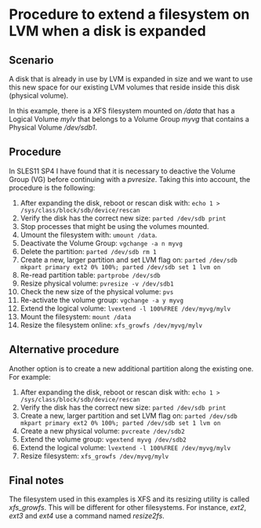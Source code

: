 # Procedure to extend a filesystem on LVM when a disk is expanded

## Scenario

A disk that is already in use by LVM is expanded in size and we want to use this new space for our existing LVM volumes that reside inside this disk (physical volume).

In this example, there is a XFS filesystem mounted on */data* that has a Logical Volume *mylv* that belongs to a Volume Group *myvg* that contains a Physical Volume */dev/sdb1*.

## Procedure

In SLES11 SP4 I have found that it is necessary to deactive the Volume Group (VG) before continuing with a *pvresize*. Taking this into account, the procedure is the following:

1. After expanding the disk, reboot or rescan disk with: `echo 1 > /sys/class/block/sdb/device/rescan`
2. Verify the disk has the correct new size: `parted /dev/sdb print`
3. Stop processes that might be using the volumes mounted.
4. Umount the filesystem with: `umount /data`.
5. Deactivate the Volume Group: `vgchange -a n myvg`
6. Delete the partition: `parted /dev/sdb rm 1`
7. Create a new, larger partition and set LVM flag on: `parted /dev/sdb mkpart primary ext2 0% 100%; parted /dev/sdb set 1 lvm on`
8. Re-read partition table: `partprobe /dev/sdb`
9. Resize physical volume: `pvresize -v /dev/sdb1`
10. Check the new size of the physical volume: `pvs`
11. Re-activate the volume group: `vgchange -a y myvg`
12. Extend the logical volume: `lvextend -l 100%FREE /dev/myvg/mylv`
13. Mount the filesystem: `mount /data`
14. Resize the filesystem online: `xfs_growfs /dev/myvg/mylv`

## Alternative procedure

Another option is to create a new additional partition along the existing one. For example:

1. After expanding the disk, reboot or rescan disk with: `echo 1 > /sys/class/block/sdb/device/rescan`
2. Verify the disk has the correct new size: `parted /dev/sdb print`
3. Create a new, larger partition and set LVM flag on: `parted /dev/sdb mkpart primary ext2 0% 100%; parted /dev/sdb set 1 lvm on`
4. Create a new physical volume: `pvcreate /dev/sdb2`
5. Extend the volume group: `vgextend myvg /dev/sdb2`
6. Extend the logical volume: `lvextend -l 100%FREE /dev/myvg/mylv`
7. Resize filesystem: `xfs_growfs /dev/myvg/mylv`

## Final notes

The filesystem used in this examples is XFS and its resizing utility is called *xfs_growfs*. This will be different for other filesystems. For instance, *ext2*, *ext3* and *ext4* use a command named *resize2fs*.
